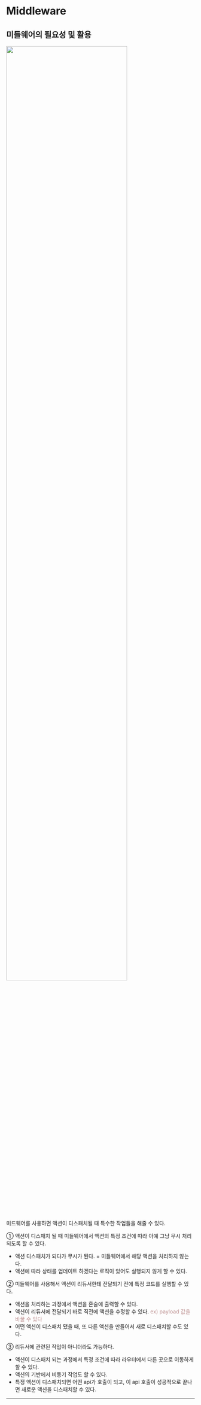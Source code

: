 # Middleware

## 미들웨어의 필요성 및 활용

<img src="https://user-images.githubusercontent.com/72931773/113160114-233f1680-9278-11eb-8fdc-e8e86bfe2d9e.png" width="80%">

미드웨어를 사용하면 액션이 디스패치될 때 특수한 작업들을 해줄 수 있다.

① 액션이 디스패치 될 때 미들웨어에서 액션의 특정 조건에 따라 아예 그냥 무시 처리되도록 할 수 있다.

- 액션 디스패치가 되다가 무시가 된다. = 미들웨어에서 해당 액션을 처리하지 않는다.
- 액션에 따라 상태를 업데이트 하겠다는 로직이 있어도 실행되지 않게 할 수 있다.

② 미들웨어를 사용해서 액션이 리듀서한테 전달되기 전에 특정 코드를 실행할 수 있다.

- 액션을 처리하는 과정에서 액션을 혼술에 출력할 수 있다.
- 액션이 리듀서에 전달되기 바로 직전에 액션을 수정할 수 있다.
  <span style="color: rosybrown">ex) payload 값을 바꿀 수 있다</span>
- 어떤 액션이 디스패치 됐을 때, 또 다른 액션을 만들어서 새로 디스패치할 수도 있다.

③ 리듀서에 관련된 작업이 아니더라도 가능하다.

- 액션이 디스패치 되는 과정에서 특정 조건에 따라 라우터에서 다른 곳으로 이동하게 할 수 있다.
- 액션의 기반에서 비동기 작업도 할 수 있다.
- 특정 액션이 디스패치되면 어떤 api가 호출이 되고, 이 api 호출이 성공적으로 끝나면 새로운 액션을 디스패치할 수 있다.

---

<!--
00:0002:07
00:00
리더스 미드웨어는 주로 비동기 작업을 처리할 때 사용해요. 예를 들어 제가 방과 언급했었던 apa 요청 같은 거 그런 걸 할 때

00:09
미디어를 굉장히 유용하게 써먹을 수가 있습니다.

00:14
리더십 미디어를 우리가 직접 만들었을 수도 있지만 일반적으로는 라이브러리로 만들어진 다른 미디어들을 사용해요.

00:24
대표적으로 많이 사용되는 것들이 어떤 게 있냐면 위덕스 사가. 미덕스 사가 미덕스. 옥자 법을

00:31
리덕스 프로미 시리즈 웨어 등등등 있는데. 그중에서 우리는 리덕스 덩크랑 리덕스 싸가라는 라이브러리를 튜토리얼에서

00:40
다 알아볼 겁니다.

00:41
방금 언급한 이 라이브러리들은 비동기 작업들을 다룰 때 쓰는 라이브럴이에요.

00:48
각각 라이브러리가 특성이 달라요.

00:52
특히 리덕스 옵저버블 같은 경우는 만약 rxjs를 배워보신 분이라면.

00:58
리덕스 옥자 거부를 한 번 알아보는 것도 굉장히 좋은 방법이에요. 하지만 만약에 아렉스 제이스를 모르신다면 리덕스 옵저버블은

01:06
조금 배우기 어려운 믿음이 있기도 합니다.

01:09
그리고 리더스 프로미스 리드웨어는 프로미스에 기반한 미드웨어에요. 이름만 봐도 알겠죠.

01:16
그런데 이것도 꽤나 많이 사용되긴 하는데 저도 옛날에 많이 사용했었는데 그렇게 좋지는 않아서 이 강의에서는 배제했습니다.

01:26
궁금하시면 한번 검색하셔서 나중에 알아보셔도 돼요.

01:31
이번 주 토요일에서는 다음과 같은 것들을 다뤄볼 거예요.

01:36
미덕스 미드웨어가 정말 어떻게 작동하는지 제대로 이해해보기 위해서 한 번 믿으려고 직접 작성해볼 거고요.

01:44
그리고 또. 리덕스 액션. 또는 상태를 혼술의 출력을 해주는 리덕스 로고라는 라이브러리를 사용해 보기도 할 거고

01:54
비동기 작업을 처리하기 위해서 리더스 덩크 그리고 리더스 싸가라는 미디어를 사용하는 방법도 알아보도록 하겠습니다. -->
